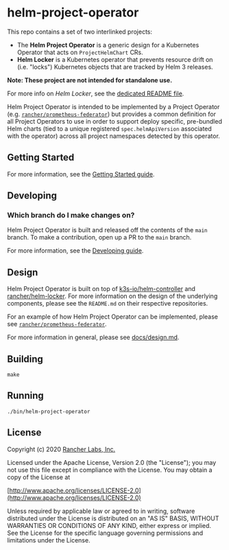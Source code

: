 helm-project-operator
========

This repo contains a set of two interlinked projects:

- The **Helm Project Operator** is a generic design for a Kubernetes Operator that acts on `ProjectHelmChart` CRs.
- **Helm Locker** is a Kubernetes operator that prevents resource drift on (i.e. "locks") Kubernetes objects that are tracked by Helm 3 releases.

**Note: These project are not intended for standalone use.** 

For more info on _Helm Locker_, see the [dedicated README file](README-helm-locker.md).

Helm Project Operator is intended to be implemented by a Project Operator (e.g. [`rancher/prometheus-federator`](https://github.com/rancher/prometheus-federator)) but provides a common definition for all Project Operators to use in order to support deploy specific, pre-bundled Helm charts (tied to a unique registered `spec.helmApiVersion` associated with the operator) across all project namespaces detected by this operator.

## Getting Started

For more information, see the [Getting Started guide](docs/helm-project-operator/gettingstarted.md).

## Developing

### Which branch do I make changes on?

Helm Project Operator is built and released off the contents of the `main` branch. To make a contribution, open up a PR to the `main` branch.

For more information, see the [Developing guide](docs/helm-project-operator/developing.md).

## Design

Helm Project Operator is built on top of [k3s-io/helm-controller](https://github.com/k3s-io/helm-controller) and [rancher/helm-locker](https://github.com/rancher/helm-locker). For more information on the design of the underlying components, please see the `README.md` on their respective repositories.

For an example of how Helm Project Operator can be implemented, please see [`rancher/prometheus-federator`](https://github.com/rancher/prometheus-federator).

For more information in general, please see [docs/design.md](docs/helm-project-operator/design.md).

## Building

`make`

## Running

`./bin/helm-project-operator`

## License
Copyright (c) 2020 [Rancher Labs, Inc.](http://rancher.com)

Licensed under the Apache License, Version 2.0 (the "License");
you may not use this file except in compliance with the License.
You may obtain a copy of the License at

[http://www.apache.org/licenses/LICENSE-2.0](http://www.apache.org/licenses/LICENSE-2.0)

Unless required by applicable law or agreed to in writing, software
distributed under the License is distributed on an "AS IS" BASIS,
WITHOUT WARRANTIES OR CONDITIONS OF ANY KIND, either express or implied.
See the License for the specific language governing permissions and
limitations under the License.

